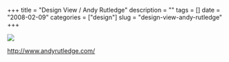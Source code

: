 +++
title = "Design View / Andy Rutledge"
description = ""
tags = []
date = "2008-02-09"
categories = ["design"]
slug = "design-view-andy-rutledge"
+++


 

  <div id="screens-thumbs" class="clearfix">
    <div class="txt-center" id="design-submission"><a href="http://www.andyrutledge.com/"><img id='bluga-thumbnail-976' class='bluga-thumbnail large' src='//media.konigi.com/bluga/
wt47f27ef56f840_0.jpg'/></a></div>  
  </div>   
<p><a href="http://www.andyrutledge.com/">http://www.andyrutledge.com/</a></p>




